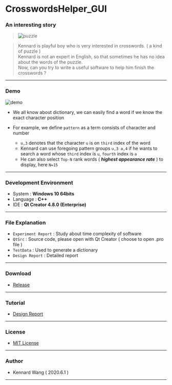 # CrosswordsHelper_GUI
### An interesting story

> ![puzzle](https://kennardwang.github.io/ImageSource/Project/CrosswordsPuzzle.png)

> Kennard is playful boy who is very interested in crosswords. ( a kind of puzzle )  
> Kennard is not an expert in English, so that sometimes he has no idea about the words of the puzzle.  
> Now, can you try to write a useful software to help him finish the crosswords ?
------
### Demo

![demo](https://kennardwang.github.io/ImageSource/Project/CrosswordsDemo.png)

+ We all know about dictionary, we can easily find a word if we know the exact character position
+ For example, we define `pattern` as a term consists of character and number

  + `u,3` denotes that the character `u` is on `third` index of the word  
  + Kennard can use foregoing pattern groups `u,3 a,4` if he wants to search a word whose `third` index is `u`, `fourth` index is `a`  
  + He can also select `Top-N` rank words ( ***highest appearance rate*** ) to display, here `N=15`
------
### Development Environment
+ System : **Windows 10 64bits**
+ Language : **C++**
+ IDE : **Qt Creator 4.8.0 (Enterprise)**
------
### File Explanation
+ `Experiment Report` : Study about time complexity of software
+ `QtSrc` : Source code, please open with Qt Creator ( choose to open .pro file )
+ `TestData` : Used to generate a dictionary
+ `Design Report` : Detailed report
------
### Download
+ [Release](https://github.com/KennardWang/CrosswordsHelper_GUI/releases)
------
### Tutorial
+ [Design Report](https://github.com/KennardWang/CrosswordsHelper_GUI/blob/master/Design%20Report.pdf)
------
### License  
+ [MIT License](https://github.com/KennardWang/CrosswordsHelper_GUI/blob/master/LICENSE)
------
### Author
+ Kennard Wang ( 2020.6.1 )
------
